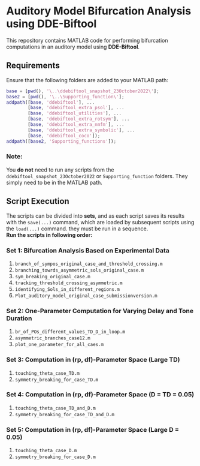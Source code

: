 

# Auditory Model Bifurcation Analysis using DDE-Biftool

This repository contains MATLAB code for performing bifurcation computations in an auditory model using **DDE-Biftool**.

## Requirements

Ensure that the following folders are added to your MATLAB path:

```matlab
base = [pwd(), '\..\ddebiftool_snapshot_23October2022\'];
base2 = [pwd(), '\..\Supporting_function\'];
addpath([base, 'ddebiftool'], ...
        [base, 'ddebiftool_extra_psol'], ...
        [base, 'ddebiftool_utilities'], ...
        [base, 'ddebiftool_extra_rotsym'], ...
        [base, 'ddebiftool_extra_nmfm'], ...
        [base, 'ddebiftool_extra_symbolic'], ...
        [base, 'ddebiftool_coco']);
addpath([base2, 'Supporting_functions']);
```

### Note: 
You **do not** need to run any scripts from the `ddebiftool_snapshot_23October2022` or `Supporting_function` folders. They simply need to be in the MATLAB path.

## Script Execution

The scripts can be divided into **sets**, and as each script saves its results with the `save(...)` command, which are loaded by subsequent scripts using the `load(...)` command. they must be run in a sequence.  
**Run the scripts in following order:**
### Set 1: Bifurcation Analysis Based on Experimental Data
1. `branch_of_sympos_original_case_and_threshold_crossing.m`
2. `branching_towrds_asymmetric_sols_original_case.m`
3. `sym_breaking_original_case.m`
4. `tracking_threshold_crossing_asymmetric.m`
5. `identifying_Sols_in_different_regions.m`
6. `Plot_auditory_model_original_case_submissionversion.m`

### Set 2: One-Parameter Computation for Varying Delay and Tone Duration
1. `br_of_POs_different_values_TD_D_in_loop.m`
2. `asymmetric_branches_case12.m`
3. `plot_one_parameter_for_all_caes.m`

### Set 3: Computation in (rp, df)-Parameter Space (Large TD)
1. `touching_theta_case_TD.m`
2. `symmetry_breaking_for_case_TD.m`

### Set 4: Computation in (rp, df)-Parameter Space (D = TD = 0.05)
1. `touching_theta_case_TD_and_D.m`
2. `symmetry_breaking_for_case_TD_and_D.m`

### Set 5: Computation in (rp, df)-Parameter Space (Large D = 0.05)
1. `touching_theta_case_D.m`
2. `symmetry_breaking_for_case_D.m`


